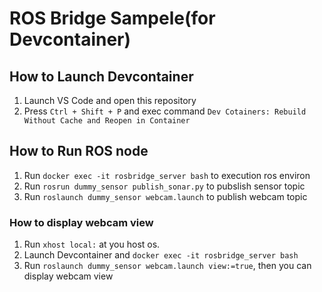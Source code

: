 # ROS Bridge Sampele(for Devcontainer)

## How to Launch Devcontainer
1. Launch VS Code and open this repository
2. Press `Ctrl + Shift + P` and exec command `Dev Cotainers: Rebuild Without Cache and Reopen in Container`

## How to Run ROS node
1. Run `docker exec -it rosbridge_server bash` to execution ros environ
2. Run `rosrun dummy_sensor publish_sonar.py` to pubslish sensor topic
3. Run `roslaunch dummy_sensor webcam.launch` to publish webcam topic

### How to display webcam view
1. Run `xhost local:` at you host os.
2. Launch Devcontainer and `docker exec -it rosbridge_server bash`
3. Run `roslaunch dummy_sensor webcam.launch view:=true`, then you can display webcam view
